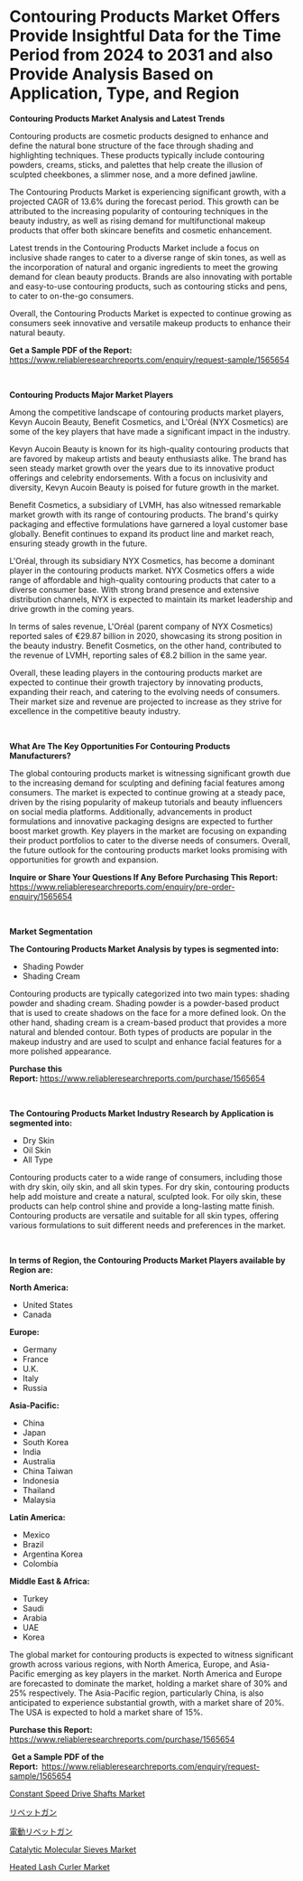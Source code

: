 <p><h1>Contouring Products Market Offers Provide Insightful Data for the Time Period from 2024 to 2031 and also Provide Analysis Based on Application, Type, and Region</h1></p><p><strong>Contouring Products Market Analysis and Latest Trends</strong></p>
<p><p>Contouring products are cosmetic products designed to enhance and define the natural bone structure of the face through shading and highlighting techniques. These products typically include contouring powders, creams, sticks, and palettes that help create the illusion of sculpted cheekbones, a slimmer nose, and a more defined jawline.</p><p>The Contouring Products Market is experiencing significant growth, with a projected CAGR of 13.6% during the forecast period. This growth can be attributed to the increasing popularity of contouring techniques in the beauty industry, as well as rising demand for multifunctional makeup products that offer both skincare benefits and cosmetic enhancement.</p><p>Latest trends in the Contouring Products Market include a focus on inclusive shade ranges to cater to a diverse range of skin tones, as well as the incorporation of natural and organic ingredients to meet the growing demand for clean beauty products. Brands are also innovating with portable and easy-to-use contouring products, such as contouring sticks and pens, to cater to on-the-go consumers.</p><p>Overall, the Contouring Products Market is expected to continue growing as consumers seek innovative and versatile makeup products to enhance their natural beauty.</p></p>
<p><strong>Get a Sample PDF of the Report:&nbsp;</strong> <a href="https://www.reliableresearchreports.com/enquiry/request-sample/1565654">https://www.reliableresearchreports.com/enquiry/request-sample/1565654</a></p>
<p>&nbsp;</p>
<p><strong>Contouring Products Major Market Players</strong></p>
<p><p>Among the competitive landscape of contouring products market players, Kevyn Aucoin Beauty, Benefit Cosmetics, and L'Oréal (NYX Cosmetics) are some of the key players that have made a significant impact in the industry.</p><p>Kevyn Aucoin Beauty is known for its high-quality contouring products that are favored by makeup artists and beauty enthusiasts alike. The brand has seen steady market growth over the years due to its innovative product offerings and celebrity endorsements. With a focus on inclusivity and diversity, Kevyn Aucoin Beauty is poised for future growth in the market.</p><p>Benefit Cosmetics, a subsidiary of LVMH, has also witnessed remarkable market growth with its range of contouring products. The brand's quirky packaging and effective formulations have garnered a loyal customer base globally. Benefit continues to expand its product line and market reach, ensuring steady growth in the future.</p><p>L'Oréal, through its subsidiary NYX Cosmetics, has become a dominant player in the contouring products market. NYX Cosmetics offers a wide range of affordable and high-quality contouring products that cater to a diverse consumer base. With strong brand presence and extensive distribution channels, NYX is expected to maintain its market leadership and drive growth in the coming years.</p><p>In terms of sales revenue, L'Oréal (parent company of NYX Cosmetics) reported sales of €29.87 billion in 2020, showcasing its strong position in the beauty industry. Benefit Cosmetics, on the other hand, contributed to the revenue of LVMH, reporting sales of €8.2 billion in the same year.</p><p>Overall, these leading players in the contouring products market are expected to continue their growth trajectory by innovating products, expanding their reach, and catering to the evolving needs of consumers. Their market size and revenue are projected to increase as they strive for excellence in the competitive beauty industry.</p></p>
<p>&nbsp;</p>
<p><strong>What Are The Key Opportunities For Contouring Products Manufacturers?</strong></p>
<p><p>The global contouring products market is witnessing significant growth due to the increasing demand for sculpting and defining facial features among consumers. The market is expected to continue growing at a steady pace, driven by the rising popularity of makeup tutorials and beauty influencers on social media platforms. Additionally, advancements in product formulations and innovative packaging designs are expected to further boost market growth. Key players in the market are focusing on expanding their product portfolios to cater to the diverse needs of consumers. Overall, the future outlook for the contouring products market looks promising with opportunities for growth and expansion.</p></p>
<p><strong>Inquire or Share Your Questions If Any Before Purchasing This Report:</strong> <a href="https://www.reliableresearchreports.com/enquiry/pre-order-enquiry/1565654">https://www.reliableresearchreports.com/enquiry/pre-order-enquiry/1565654</a></p>
<p>&nbsp;</p>
<p><strong>Market Segmentation</strong></p>
<p><strong>The Contouring Products Market Analysis by types is segmented into:</strong></p>
<p><ul><li>Shading Powder</li><li>Shading Cream</li></ul></p>
<p><p>Contouring products are typically categorized into two main types: shading powder and shading cream. Shading powder is a powder-based product that is used to create shadows on the face for a more defined look. On the other hand, shading cream is a cream-based product that provides a more natural and blended contour. Both types of products are popular in the makeup industry and are used to sculpt and enhance facial features for a more polished appearance.</p></p>
<p><strong>Purchase this Report:&nbsp;</strong><a href="https://www.reliableresearchreports.com/purchase/1565654">https://www.reliableresearchreports.com/purchase/1565654</a></p>
<p>&nbsp;</p>
<p><strong>The Contouring Products Market Industry Research by Application is segmented into:</strong></p>
<p><ul><li>Dry Skin</li><li>Oil Skin</li><li>All Type</li></ul></p>
<p><p>Contouring products cater to a wide range of consumers, including those with dry skin, oily skin, and all skin types. For dry skin, contouring products help add moisture and create a natural, sculpted look. For oily skin, these products can help control shine and provide a long-lasting matte finish. Contouring products are versatile and suitable for all skin types, offering various formulations to suit different needs and preferences in the market.</p></p>
<p>&nbsp;</p>
<p><strong>In terms of Region, the Contouring Products Market Players available by Region are:</strong></p>
<p>
    <p> <strong> North America: </strong>
        <ul>
            <li>United States</li>
            <li>Canada</li>
        </ul>
        </p> 
    <p> <strong> Europe: </strong>
        <ul>
            <li>Germany</li>
            <li>France</li>
            <li>U.K.</li>
            <li>Italy</li>
            <li>Russia</li>
        </ul>
        </p> 
    <p> <strong> Asia-Pacific: </strong>
        <ul>
            <li>China</li>
            <li>Japan</li>
            <li>South Korea</li>
            <li>India</li>
            <li>Australia</li>
            <li>China Taiwan</li>
            <li>Indonesia</li>
            <li>Thailand</li>
            <li>Malaysia</li>
        </ul>
        </p> 
    <p> <strong> Latin America: </strong>
        <ul>
            <li>Mexico</li>
            <li>Brazil</li>
            <li>Argentina Korea</li>
            <li>Colombia</li>
        </ul>
        </p> 
    <p> <strong> Middle East & Africa: </strong>
        <ul>
            <li>Turkey</li>
            <li>Saudi</li>
            <li>Arabia</li>
            <li>UAE</li>
            <li>Korea</li>
        </ul>
    </p>
    </p>
<p><p>The global market for contouring products is expected to witness significant growth across various regions, with North America, Europe, and Asia-Pacific emerging as key players in the market. North America and Europe are forecasted to dominate the market, holding a market share of 30% and 25% respectively. The Asia-Pacific region, particularly China, is also anticipated to experience substantial growth, with a market share of 20%. The USA is expected to hold a market share of 15%.</p></p>
<p><strong>Purchase this Report: </strong><a href="https://www.reliableresearchreports.com/purchase/1565654">https://www.reliableresearchreports.com/purchase/1565654</a></p>
<p>&nbsp;<strong>Get a Sample PDF of the Report:&nbsp;&nbsp;</strong><a href="https://www.reliableresearchreports.com/enquiry/request-sample/1565654">https://www.reliableresearchreports.com/enquiry/request-sample/1565654</a></p>
<p><strong></strong></p>
<p><p><a href="https://issuu.com/reportprime-2/docs/constant-speed-drive-shafts-market-size-2030.pptx">Constant Speed Drive Shafts Market</a></p><p><a href="https://github.com/efcvopdgkdx128/Market-Research-Report-List-1/blob/main/97613103322.md">リベットガン</a></p><p><a href="https://github.com/hwbcz413288296/Market-Research-Report-List-1/blob/main/39233413323.md">電動リベットガン</a></p><p><a href="https://issuu.com/reportprime-2/docs/catalytic-molecular-sieves-market-size-2030.pptx">Catalytic Molecular Sieves Market</a></p><p><a href="https://github.com/derrinmiltonellis35gcl/Market-Research-Report-List-1/blob/main/heated-lash-curler-market.md">Heated Lash Curler Market</a></p></p>